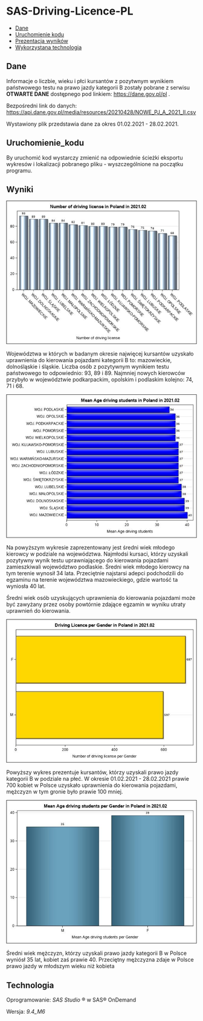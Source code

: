 # SAS-Driving-Licence-PL

* [Dane](#Dane)
* [Uruchomienie kodu](#Uruchomienie_kodu)
* [Prezentacja wyników](#Wyniki)
* [Wykorzystana technologia](#Technologia)

## Dane

Informacje o liczbie, wieku i płci kursantów z pozytwnym wynikiem państwowego testu na prawo jazdy kategorii B zostały pobrane z serwisu <b> OTWARTE DANE</b> dostępnego 
pod linkiem: https://dane.gov.pl/pl . 

Bezpośredni link do danych: https://api.dane.gov.pl/media/resources/20210428/NOWE_PJ_A_2021_II.csv

Wystawiony plik przedstawia dane za okres 01.02.2021 - 28.02.2021.

## Uruchomienie_kodu

By uruchomić kod wystarczy zmienić na odpowiednie ścieżki eksportu wykresów i lokalizacji pobranego pliku - wyszczególnione na początku programu.

## Wyniki

![wykres zdobytych praw jazdy na województwo](https://github.com/WHHY100/SAS-Driving-Licence-PL/blob/main/IMG/Driv_Lic_Per_Area.jpg?raw=true)

Województwa w których w badanym okresie najwięcej kursantów uzyskało uprawnienia do kierowania pojazdami kategorii B to: mazowieckie, dolnośląskie i śląskie.
Liczba osób z pozytywnym wynikiem testu państwowego to odpowiednio: 93, 89 i 89. Najmniej nowych kierowców przybyło w województwie podkarpackim, opolskim i podlaskim
kolejno: 74, 71 i 68.

![sredni wiek adepta na województwo](https://github.com/WHHY100/SAS-Driving-Licence-PL/blob/main/IMG/Driv_Lic_Per_Area_Age.jpg?raw=true)

Na powyższym wykresie zaprezentowany jest średni wiek młodego kierowcy w podziale na województwa. Najmłodsi kursaci, którzy uzyskali pozytywny wynik testu uprawniającego
do kierowania pojazdami zamieszkiwali województwo podlaskie. Średni wiek młodego kierowcy na tym terenie wynosił 34 lata. Przeciętnie najstarsi adepci podchodzili do egzaminu
na terenie województwa mazowieckiego, gdzie wartość ta wyniosła 40 lat.

Średni wiek osób uzyskujących uprawnienia do kierowania pojazdami może być zawyżany przez osoby powtórnie zdające egzamin w wyniku utraty uprawnień do kierowania.

![podział kursantów względem płci](https://github.com/WHHY100/SAS-Driving-Licence-PL/blob/main/IMG/Driv_Lic_Per_Gender.jpg?raw=true)

Powyższy wykres prezentuje kursantów, którzy uzyskali prawo jazdy kategorii B w podziale na płeć. W okresie 01.02.2021 - 28.02.2021 prawie 700 kobiet w Polsce uzyskało
uprawnienia do kierowania pojazdami, mężczyzn w tym gronie było prawie 100 mniej.

![podzial kursantów względem wieku i płci](https://github.com/WHHY100/SAS-Driving-Licence-PL/blob/main/IMG/Driv_Lic_Per_Gender_Age.jpg?raw=true)

Średni wiek mężczyzn, którzy uzyskali prawo jazdy kategorii B w Polsce wyniósł 35 lat, kobiet zaś prawie 40. Przeciętny mężczyzna zdaje w Polsce prawo jazdy w młodszym wieku 
niż kobieta
 
## Technologia

Oprogramowanie: *SAS Studio* ® w SAS® OnDemand

Wersja: *9.4_M6*
